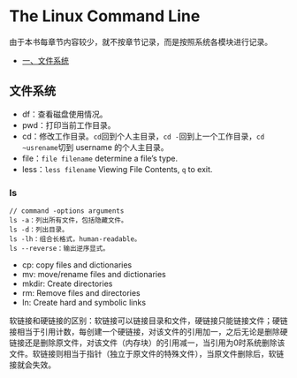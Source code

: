 # The Linux Command Line

由于本书每章节内容较少，就不按章节记录，而是按照系统各模块进行记录。

<!-- GFM-TOC -->

* [一、文件系统](#文件系统)

<!-- GFM-TOC -->

## 文件系统
- df：查看磁盘使用情况。
- pwd：打印当前工作目录。
- cd：修改工作目录。``cd``回到个人主目录，``cd -``回到上一个工作目录，``cd ~usrename``切到 username 的个人主目录。
- file：``file filename`` determine a file’s type.
- less：``less filename`` Viewing File Contents, ``q`` to exit.

### ls
```
// command -options arguments
ls -a：列出所有文件，包括隐藏文件。
ls -d：列出目录。
ls -lh：组合长格式，human-readable。
ls --reverse：输出逆序显式。
```

- cp: copy files and dictionaries
- mv: move/rename files and dictionaries
- mkdir: Create directories 
- rm: Remove files and directories 
- ln: Create hard and symbolic links

软链接和硬链接的区别：软链接可以链接目录和文件，硬链接只能链接文件；硬链接相当于引用计数，每创建一个硬链接，对该文件的引用加一，之后无论是删除硬链接还是删除原文件，对该文件（内存块）的引用减一，当引用为0时系统删除该文件。软链接则相当于指针（独立于原文件的特殊文件），当原文件删除后，软链接就会失效。